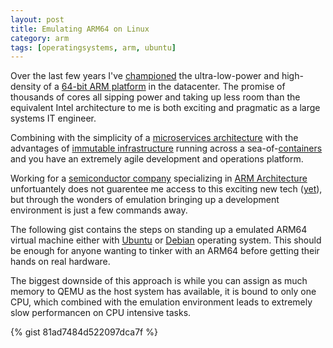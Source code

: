 ```yaml
---
layout: post
title: Emulating ARM64 on Linux
category: arm
tags: [operatingsystems, arm, ubuntu]
---
```


Over the last few years I've [championed](https://www.google.com/search?q=micheal+waltz+arm64) the ultra-low-power and high-density of a [64-bit ARM platform](http://www.arm.com/products/processors/armv8-architecture.ph) in the datacenter. The promise of thousands of cores all sipping power and taking up less room than the equivalent Intel architecture to me is both exciting and pragmatic as a large systems IT engineer.

Combining with the simplicity of a [microservices architecture](http://microservices.io/) with the advantages of [immutable infrastructure](http://chadfowler.com/blog/2013/06/23/immutable-deployments/) running across a sea-of-[containers](https://www.docker.com) and you have an extremely agile development and operations platform.

Working for a [semiconductor company](https://www.qualcomm.com/) specializing in [ARM Architecture](https://en.wikipedia.org/wiki/ARM_architecture) unfortuantely does not guarentee me access to this exciting new tech ([yet](http://www.extremetech.com/computing/194701-qualcomm-will-enter-arm-server-market-with-major-partners-broad-solutions)), but through the wonders of emulation bringing up a development environment is just a few commands away.

The following gist contains the steps on standing up a emulated ARM64 virtual machine either with [Ubuntu](http://www.ubuntu.com/) or [Debian](http://www.ubuntu.com/) operating system. This should be enough for anyone wanting to tinker with an ARM64 before getting their hands on real hardware.

The biggest downside of this approach is while you can assign as much memory to QEMU as the host system has available, it is bound to only one CPU, which combined with the emulation environment leads to extremely slow performancen on CPU intensive tasks.

{% gist 81ad7484d522097dca7f %}
